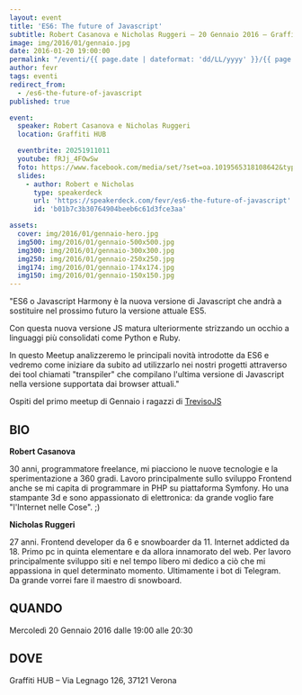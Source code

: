 ```yaml
---
layout: event
title: 'ES6: The future of Javascript'
subtitle: Robert Casanova e Nicholas Ruggeri – 20 Gennaio 2016 – Graffiti HUB
image: img/2016/01/gennaio.jpg
date: 2016-01-20 19:00:00
permalink: "/eventi/{{ page.date | dateformat: 'dd/LL/yyyy' }}/{{ page.fileSlug | slug }}/index.html"
author: fevr
tags: eventi
redirect_from:
  - /es6-the-future-of-javascript
published: true

event:
  speaker: Robert Casanova e Nicholas Ruggeri
  location: Graffiti HUB

  eventbrite: 20251911011
  youtube: fRJj_4FOwSw
  foto: https://www.facebook.com/media/set/?set=oa.1019565318108642&type=3
  slides:
    - author: Robert e Nicholas
      type: speakerdeck
      url: 'https://speakerdeck.com/fevr/es6-the-future-of-javascript'
      id: 'b01b7c3b30764904beeb6c61d3fce3aa'

assets:
  cover: img/2016/01/gennaio-hero.jpg
  img500: img/2016/01/gennaio-500x500.jpg
  img300: img/2016/01/gennaio-300x300.jpg
  img250: img/2016/01/gennaio-250x250.jpg
  img174: img/2016/01/gennaio-174x174.jpg
  img150: img/2016/01/gennaio-150x150.jpg
---
```


"ES6 o Javascript Harmony è la nuova versione di Javascript che andrà
a sostituire nel prossimo futuro la versione attuale ES5.

Con questa nuova versione JS matura ulteriormente strizzando un occhio
a linguaggi più consolidati come Python e Ruby.

In questo Meetup analizzeremo le principali novità introdotte da ES6 e vedremo come iniziare da subito
ad utilizzarlo nei nostri progetti attraverso dei tool chiamati "transpiler" che compilano l'ultima versione
di Javascript nella versione supportata dai browser attuali."

Ospiti del primo meetup di Gennaio i ragazzi di [TrevisoJS](https://www.facebook.com/trevisojs/)

## BIO

**Robert Casanova**

30 anni, programmatore freelance, mi piacciono le nuove tecnologie e la sperimentazione a 360 gradi.
Lavoro principalmente sullo sviluppo Frontend anche se mi capita di programmare in PHP su piattaforma Symfony.
Ho una stampante 3d e sono appassionato di elettronica: da grande voglio fare "l'Internet nelle Cose".
;)

**Nicholas Ruggeri**

27 anni. Frontend developer da 6 e snowboarder da 11. Internet addicted da 18.
Primo pc in quinta elementare e da allora innamorato del web. Per lavoro principalmente sviluppo siti
e nel tempo libero mi dedico a ciò che mi appassiona in quel determinato momento.
Ultimamente i bot di Telegram. Da grande vorrei fare il maestro di snowboard.

## QUANDO

Mercoledì 20 Gennaio 2016 dalle 19:00 alle 20:30

## DOVE

Graffiti HUB – Via Legnago 126, 37121 Verona
